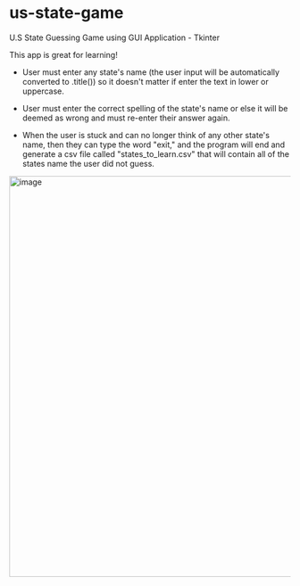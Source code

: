 # us-state-game
U.S State Guessing Game using GUI Application - Tkinter

This app is great for learning!
  - User must enter any state's name (the user input will be automatically converted to .title()) so it doesn't matter if enter the text in lower or uppercase.
  
  - User must enter the correct spelling of the state's name or else it will be deemed as wrong and must re-enter their answer again.
  
  - When the user is stuck and can no longer think of any other state's name, then they can type the word "exit," and the program will end and generate a csv file called "states_to_learn.csv" that will contain all of the states name the user did not guess.


<img width="719" alt="image" src="https://user-images.githubusercontent.com/80412098/124374351-73e75680-dc4f-11eb-8b48-6fea6b439414.png">
